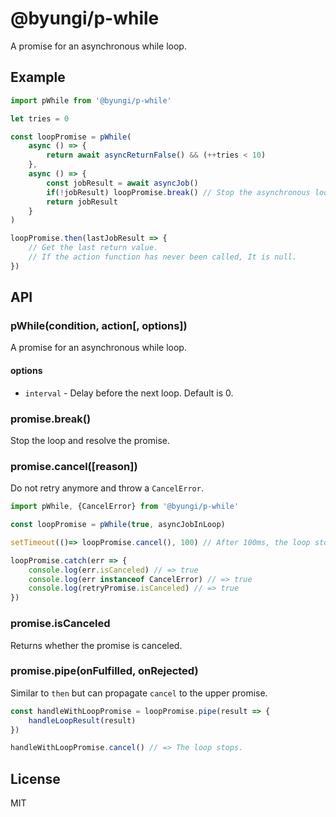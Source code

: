 # @byungi/p-while
A promise for an asynchronous while loop.

## Example
```js
import pWhile from '@byungi/p-while'

let tries = 0

const loopPromise = pWhile(
    async () => {
        return await asyncReturnFalse() && (++tries < 10)
    },
    async () => {
        const jobResult = await asyncJob()
        if(!jobResult) loopPromise.break() // Stop the asynchronous loop.
        return jobResult
    }
)

loopPromise.then(lastJobResult => {
    // Get the last return value.
    // If the action function has never been called, It is null.
})
```
## API
### pWhile(condition, action[, options])
A promise for an asynchronous while loop.

#### options
- `interval` - Delay before the next loop. Default is 0.

### promise.break()
Stop the loop and resolve the promise.

### promise.cancel([reason])
Do not retry anymore and throw a `CancelError`.

```js
import pWhile, {CancelError} from '@byungi/p-while'

const loopPromise = pWhile(true, asyncJobInLoop)

setTimeout(()=> loopPromise.cancel(), 100) // After 100ms, the loop stops.

loopPromise.catch(err => {
    console.log(err.isCanceled) // => true
    console.log(err instanceof CancelError) // => true
    console.log(retryPromise.isCanceled) // => true
})
```

### promise.isCanceled
Returns whether the promise is canceled.

### promise.pipe(onFulfilled, onRejected)
Similar to `then` but can propagate `cancel` to the upper promise.

```js
const handleWithLoopPromise = loopPromise.pipe(result => {
    handleLoopResult(result)
})

handleWithLoopPromise.cancel() // => The loop stops.
```

## License
MIT
